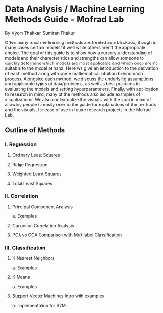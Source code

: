 # Data Analysis / Machine Learning Methods Guide - Mofrad Lab

By Vyom Thakkar, Sumiran Thakur

Often many machine learning methods are treated as a blackbox, though in many cases certain models fit well while others aren't the appropriate choice. The goal of this guide is to show how a cursory understanding of models and their charecteristics and strengths can allow someone to quickly determine which models are most applicable and which ones aren't suitable to the model at hand. Here we give an introduction to the derivation of each method along with some mathematical intuition behind each process. Alongside each method, we discuss the underlying assumptions and applicable types of data/problems, as well as best practices in evaluating the models and setting hyperparameters. Finally, with application to research in mind, many of the methods also include examples of visualizations. We also contextualize the visuals, with the goal in mind of allowing people to easily refer to the guide for explanations of the methods and the visuals, for ease of use in future research projects in the Mofrad Lab.

## Outline of Methods

### I. Regression
1. Ordinary Least Squares

2. Ridge Regression

3. Weighted Least Squares

4. Total Least Squares

### II. Correlation
1. Principal Component Analysis

      a. Examples
      
2. Canonical Correlation Analysis
      
3. PCA vs CCA Comparison with Multilabel Classification

### III. Classification
1. K Nearest Neighbors

      a. Examples
      
2. K Means

      a. Examples  
      
3. Support Vector Machines Intro with examples

      a. Implementation for SVM
